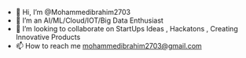 - 👋 Hi, I’m @Mohammedibrahim2703
- 👀 I’m an AI/ML/Cloud/IOT/Big Data Enthusiast
- 💞️ I’m looking to collaborate on StartUps Ideas , Hackatons , Creating Innovative Products 
- 📫 How to reach me mohammedibrahim2703@gmail.com
<!---
Mohammedibrahim2703/Mohammedibrahim2703 is a ✨ special ✨ repository because its `README.md` (this file) appears on your GitHub profile.
You can click the Preview link to take a look at your changes.
--->

